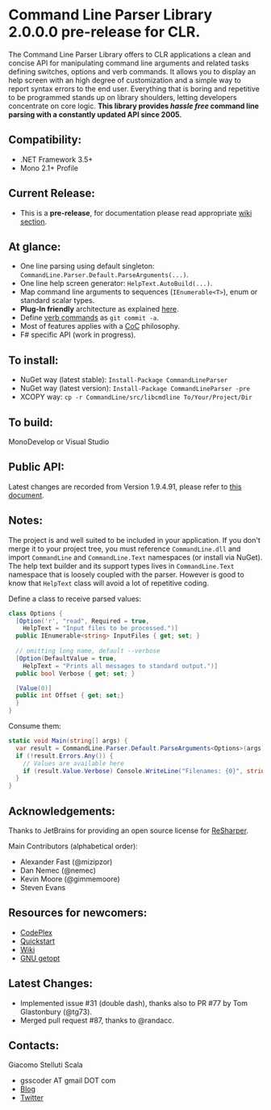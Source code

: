Command Line Parser Library 2.0.0.0 pre-release for CLR.
===
The Command Line Parser Library offers to CLR applications a clean and concise API for manipulating command line arguments and related tasks defining switches, options and verb commands. It allows you to display an help screen with an high degree of customization and a simple way to report syntax errors to the end user. Everything that is boring and repetitive to be programmed stands up on library shoulders, letting developers concentrate on core logic.
__This library provides _hassle free_ command line parsing with a constantly updated API since 2005.__

Compatibility:
---
  - .NET Framework 3.5+
  - Mono 2.1+ Profile

Current Release:
---
  - This is a __pre-release__, for documentation please read appropriate [wiki section](https://github.com/gsscoder/commandline/wiki/Latest-Beta).

At glance:
---
  - One line parsing using default singleton: ``CommandLine.Parser.Default.ParseArguments(...)``.
  - One line help screen generator: ``HelpText.AutoBuild(...)``.
  - Map command line arguments to sequences (``IEnumerable<T>``), enum or standard scalar types.
  - __Plug-In friendly__ architecture as explained [here](https://github.com/gsscoder/commandline/wiki/Plug-in-Friendly-Architecture).
  - Define [verb commands](https://github.com/gsscoder/commandline/wiki/Verb-Commands) as ``git commit -a``.
  - Most of features applies with a [CoC](http://en.wikipedia.org/wiki/Convention_over_configuration) philosophy.
  - F# specific API (work in progress).

To install:
---
  - NuGet way (latest stable): ``Install-Package CommandLineParser``
  - NuGet way (latest version): ``Install-Package CommandLineParser -pre``
  - XCOPY way: ``cp -r CommandLine/src/libcmdline To/Your/Project/Dir``

To build:
---
MonoDevelop or Visual Studio

Public API:
---
Latest changes are recorded from Version 1.9.4.91, please refer to [this document](https://github.com/gsscoder/commandline/blob/master/doc/PublicAPI.md).

Notes:
---
The project is and well suited to be included in your application. If you don't merge it to your project tree, you must reference ``CommandLine.dll`` and import ``CommandLine`` and ``CommandLine.Text`` namespaces (or install via NuGet). The help text builder and its support types lives in ``CommandLine.Text`` namespace that is loosely coupled with the parser. However is good to know that ``HelpText`` class will avoid a lot of repetitive coding.

Define a class to receive parsed values:

```csharp
class Options {
  [Option('r', "read", Required = true,
    HelpText = "Input files to be processed.")]
  public IEnumerable<string> InputFiles { get; set; }
    
  // omitting long name, default --verbose
  [Option(DefaultValue = true,
    HelpText = "Prints all messages to standard output.")]
  public bool Verbose { get; set; }

  [Value(0)]
  public int Offset { get; set;}
  }
}
```

Consume them:

```csharp
static void Main(string[] args) {
  var result = CommandLine.Parser.Default.ParseArguments<Options>(args);
  if (!result.Errors.Any()) {
    // Values are available here
    if (result.Value.Verbose) Console.WriteLine("Filenames: {0}", string.Join(",", result.Value.InputFiles.ToArray()));
  }
}
```

Acknowledgements:
---
Thanks to JetBrains for providing an open source license for [ReSharper](http://www.jetbrains.com/resharper/).

Main Contributors (alphabetical order):
- Alexander Fast (@mizipzor)
- Dan Nemec (@nemec)
- Kevin Moore (@gimmemoore)
- Steven Evans

Resources for newcomers:
---
  - [CodePlex](http://commandline.codeplex.com)
  - [Quickstart](https://github.com/gsscoder/commandline/wiki/Quickstart)
  - [Wiki](https://github.com/gsscoder/commandline/wiki)
  - [GNU getopt](http://www.gnu.org/software/libc/manual/html_node/Getopt.html)

Latest Changes:
---
  - Implemented issue #31 (double dash), thanks also to PR #77 by Tom Glastonbury (@tg73).
  - Merged pull request #87, thanks to @randacc.

Contacts:
---
Giacomo Stelluti Scala
  - gsscoder AT gmail DOT com
  - [Blog](http://gsscoder.blogspot.it)
  - [Twitter](http://twitter.com/gsscoder)
